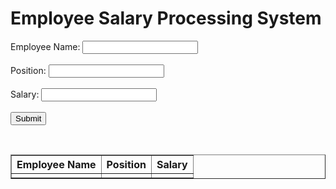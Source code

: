 <!DOCTYPE html>
<html>
  <head>
    <title>Employee Salary Processing System</title>
  </head>
  <body>
    <h1>Employee Salary Processing System</h1>
    <form action="">
      <label for="employee_name">Employee Name:</label>
      <input type="text" id="employee_name" name="employee_name"><br><br>
      <label for="position">Position:</label>
      <input type="text" id="position" name="position"><br><br>
      <label for="salary">Salary:</label>
      <input type="text" id="salary" name="salary"><br><br>
      <input type="submit" value="Submit">
    </form>
    <br>
    <table border="1">
      <tr>
        <th>Employee Name</th>
        <th>Position</th>
        <th>Salary</th>
      </tr>
      <tr>
        <td id="table_employee_name"></td>
        <td id="table_position"></td>
        <td id="table_salary"></td>
      </tr>
    </table>
    <script>
      document.querySelector('form').addEventListener('submit', function(event) {
        event.preventDefault();
        document.querySelector('#table_employee_name').innerHTML = document.querySelector('#employee_name').value;
        document.querySelector('#table_position').innerHTML = document.querySelector('#position').value;
        document.querySelector('#table_salary').innerHTML = document.querySelector('#salary').value;
      });
    </script>
  </body>
</html>


